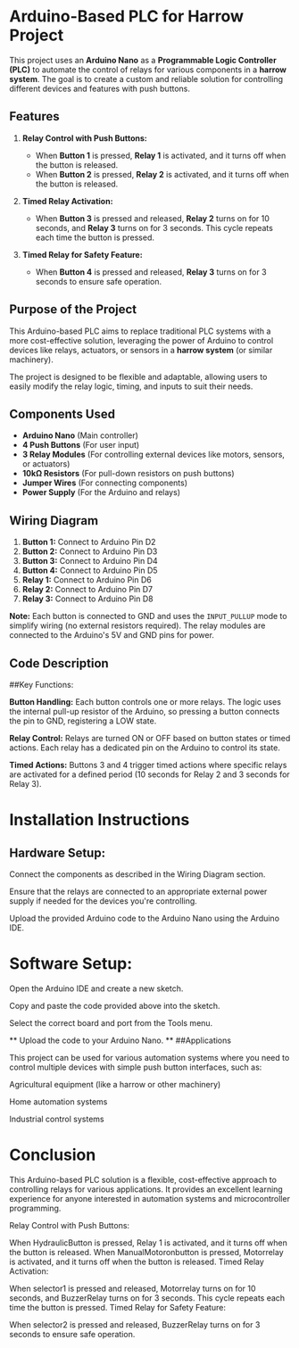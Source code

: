 # Arduino-Based PLC for Harrow Project

This project uses an **Arduino Nano** as a **Programmable Logic Controller (PLC)** to automate the control of relays for various components in a **harrow system**. The goal is to create a custom and reliable solution for controlling different devices and features with push buttons.

## Features

1. **Relay Control with Push Buttons:**
   - When **Button 1** is pressed, **Relay 1** is activated, and it turns off when the button is released.
   - When **Button 2** is pressed, **Relay 2** is activated, and it turns off when the button is released.

2. **Timed Relay Activation:**
   - When **Button 3** is pressed and released, **Relay 2** turns on for 10 seconds, and **Relay 3** turns on for 3 seconds. This cycle repeats each time the button is pressed.
   
3. **Timed Relay for Safety Feature:**
   - When **Button 4** is pressed and released, **Relay 3** turns on for 3 seconds to ensure safe operation.

## Purpose of the Project

This Arduino-based PLC aims to replace traditional PLC systems with a more cost-effective solution, leveraging the power of Arduino to control devices like relays, actuators, or sensors in a **harrow system** (or similar machinery).

The project is designed to be flexible and adaptable, allowing users to easily modify the relay logic, timing, and inputs to suit their needs.

## Components Used

- **Arduino Nano** (Main controller)
- **4 Push Buttons** (For user input)
- **3 Relay Modules** (For controlling external devices like motors, sensors, or actuators)
- **10kΩ Resistors** (For pull-down resistors on push buttons)
- **Jumper Wires** (For connecting components)
- **Power Supply** (For the Arduino and relays)

## Wiring Diagram

1. **Button 1:** Connect to Arduino Pin D2
2. **Button 2:** Connect to Arduino Pin D3
3. **Button 3:** Connect to Arduino Pin D4
4. **Button 4:** Connect to Arduino Pin D5
5. **Relay 1:** Connect to Arduino Pin D6
6. **Relay 2:** Connect to Arduino Pin D7
7. **Relay 3:** Connect to Arduino Pin D8

**Note:** Each button is connected to GND and uses the `INPUT_PULLUP` mode to simplify wiring (no external resistors required). The relay modules are connected to the Arduino's 5V and GND pins for power.

## Code Description

##Key Functions:

**Button Handling:** Each button controls one or more relays. The logic uses the internal pull-up resistor of the Arduino, so pressing a button connects the pin to GND, registering a LOW state.

**Relay Control:** Relays are turned ON or OFF based on button states or timed actions. Each relay has a dedicated pin on the Arduino to control its state.

**Timed Actions:** Buttons 3 and 4 trigger timed actions where specific relays are activated for a defined period (10 seconds for Relay 2 and 3 seconds for Relay 3).

# Installation Instructions

## Hardware Setup:

Connect the components as described in the Wiring Diagram section.

Ensure that the relays are connected to an appropriate external power supply if needed for the devices you're controlling.

Upload the provided Arduino code to the Arduino Nano using the Arduino IDE.

# Software Setup:

Open the Arduino IDE and create a new sketch.

Copy and paste the code provided above into the sketch.

Select the correct board and port from the Tools menu.

** Upload the code to your Arduino Nano. **
##Applications

This project can be used for various automation systems where you need to control multiple devices with simple push button interfaces, such as:

Agricultural equipment (like a harrow or other machinery)

Home automation systems

Industrial control systems

# Conclusion

This Arduino-based PLC solution is a flexible, cost-effective approach to controlling relays for various applications. It provides an excellent learning experience for anyone interested in automation systems and microcontroller programming.

Relay Control with Push Buttons:

When HydraulicButton is pressed, Relay 1 is activated, and it turns off when the button is released.
When ManualMotoronbutton is pressed, Motorrelay is activated, and it turns off when the button is released.
Timed Relay Activation:

When selector1 is pressed and released, Motorrelay turns on for 10 seconds, and BuzzerRelay turns on for 3 seconds. This cycle repeats each time the button is pressed.
Timed Relay for Safety Feature:

When selector2 is pressed and released, BuzzerRelay turns on for 3 seconds to ensure safe operation.
